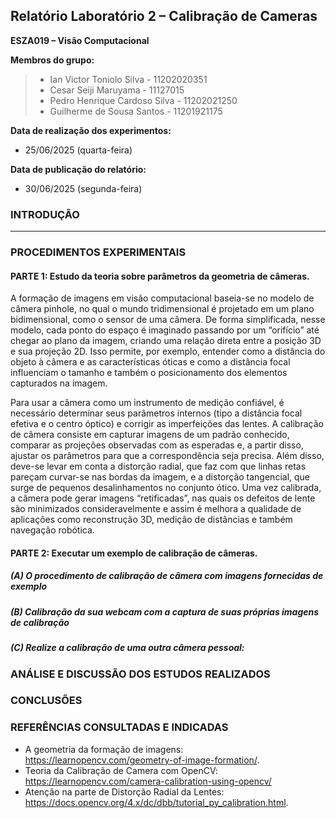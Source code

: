 ## Relatório Laboratório 2 – Calibração de Cameras

**ESZA019 – Visão Computacional**

**Membros do grupo:**

> - Ian Victor Toniolo Silva - 11202020351
> - Cesar Seiji Maruyama - 11127015
> - Pedro Henrique Cardoso Silva - 11202021250
> - Guilherme de Sousa Santos - 11201921175

**Data de realização dos experimentos:**
- 25/06/2025 (quarta-feira)

**Data de publicação do relatório:**
- 30/06/2025 (segunda-feira)

### INTRODUÇÃO


---

### PROCEDIMENTOS EXPERIMENTAIS

#### PARTE 1: Estudo da teoria sobre parâmetros da geometria de câmeras. 

A formação de imagens em visão computacional baseia-se no modelo de câmera pinhole, no qual o mundo tridimensional é projetado em um plano bidimensional, como o sensor de uma câmera. De forma simplificada, nesse modelo, cada ponto do espaço é imaginado passando por um “orifício” até chegar ao plano da imagem, criando uma relação direta entre a posição 3D e sua projeção 2D. Isso permite, por exemplo, entender como a distância do objeto à câmera e as características óticas e como a distância focal influenciam o tamanho e também o posicionamento dos elementos capturados na imagem.

Para usar a câmera como um instrumento de medição confiável, é necessário determinar seus parâmetros internos (tipo a distância focal efetiva e o centro óptico) e corrigir as imperfeições das lentes. A calibração de câmera consiste em capturar imagens de um padrão conhecido, comparar as projeções observadas com as esperadas e, a partir disso, ajustar os parâmetros para que a correspondência seja precisa. Além disso, deve-se levar em conta a distorção radial, que faz com que linhas retas pareçam curvar-se nas bordas da imagem, e a distorção tangencial, que surge de pequenos desalinhamentos no conjunto ótico. Uma vez calibrada, a câmera pode gerar imagens “retificadas”, nas quais os defeitos de lente são minimizados consideravelmente e assim é melhora  a qualidade de aplicações como reconstrução 3D, medição de distâncias e também navegação robótica.

#### PARTE 2: Executar um exemplo de calibração de câmeras.

##### (A) O procedimento de calibração de câmera com imagens fornecidas de exemplo

##### (B) Calibração da sua webcam com a captura de suas próprias imagens de calibração

##### (C) Realize a calibração de uma outra câmera pessoal:

### ANÁLISE E DISCUSSÃO DOS ESTUDOS REALIZADOS

### CONCLUSÕES

### REFERÊNCIAS CONSULTADAS E INDICADAS

- A geometria da formação de imagens:
<https://learnopencv.com/geometry-of-image-formation/>.
- Teoria da Calibração de Camera com OpenCV:
<https://learnopencv.com/camera-calibration-using-opencv/>
- Atenção na parte de Distorção Radial da Lentes:
<https://docs.opencv.org/4.x/dc/dbb/tutorial_py_calibration.html>.
